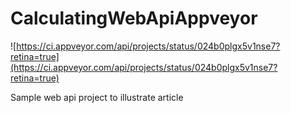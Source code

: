 # CalculatingWebApiAppveyor

![https://ci.appveyor.com/api/projects/status/024b0plgx5v1nse7?retina=true](https://ci.appveyor.com/api/projects/status/024b0plgx5v1nse7?retina=true)

Sample web api project to illustrate article
